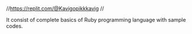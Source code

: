 //https://replit.com/@Kavigopikkkavig //


It consist of complete basics of Ruby programming language with sample codes.
